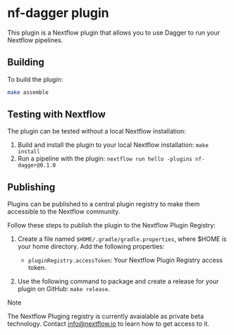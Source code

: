 # nf-dagger plugin

This plugin is a Nextflow plugin that allows you to use Dagger to run your Nextflow pipelines.

## Building

To build the plugin:
```bash
make assemble
```

## Testing with Nextflow

The plugin can be tested without a local Nextflow installation:

1. Build and install the plugin to your local Nextflow installation: `make install`
2. Run a pipeline with the plugin: `nextflow run hello -plugins nf-dagger@0.1.0`

## Publishing

Plugins can be published to a central plugin registry to make them accessible to the Nextflow community. 


Follow these steps to publish the plugin to the Nextflow Plugin Registry:

1. Create a file named `$HOME/.gradle/gradle.properties`, where $HOME is your home directory. Add the following properties:

    * `pluginRegistry.accessToken`: Your Nextflow Plugin Registry access token. 

2. Use the following command to package and create a release for your plugin on GitHub: `make release`.


> [!NOTE]
> The Nextflow Pluging registry is currently avaialable as private beta technology. Contact info@nextflow.io to learn how to get access to it.
> 